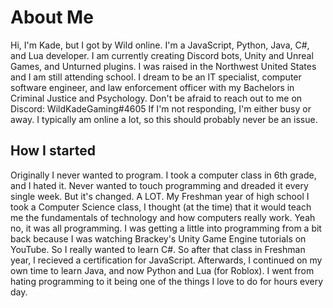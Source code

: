 # About Me
Hi, I'm Kade, but I got by Wild online. I'm a JavaScript, Python, Java, C#, and Lua developer. I am currently creating Discord bots, Unity and Unreal Games, and Unturned plugins.
I was raised in the Northwest United States and I am still attending school.
I dream to be an IT specialist, computer software engineer, and law enforcement officer with my Bachelors in Criminal Justice and Psychology.
Don't be afraid to reach out to me on Discord: WildKadeGaming#4605
If I'm not responding, I'm either busy or away. I typically am online a lot, so this should probably never be an issue.

## How I started
Originally I never wanted to program. I took a computer class in 6th grade, and I hated it. Never wanted to touch programming and dreaded it every single week.
But it's changed. A LOT. My Freshman year of high school I took a Computer Science class, I thought (at the time) that it would teach me the fundamentals of technology and how computers really work. Yeah no, it was all programming. I was getting a little into programming from a bit back because I was watching Brackey's Unity Game Engine tutorials on YouTube. So I really wanted to learn C#.
So after that class in Freshman year, I recieved a certification for JavaScript.
Afterwards, I continued on my own time to learn Java, and now Python and Lua (for Roblox).
I went from hating programming to it being one of the things I love to do for hours every day.
